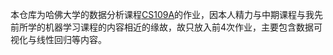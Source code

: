 本仓库为哈佛大学的数据分析课程[CS109A](https://canvas.harvard.edu/courses/29726)的作业，因本人精力与中期课程与我先前所学的机器学习课程的内容相近的缘故，故只放入前4次作业，主要包含数据可视化与线性回归等内容。